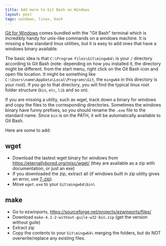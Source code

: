```yaml
---
title: Add more to Git Bash on Windows
layout: post
tags: windows, linux, bash
---
```


[Git for Windows](https://git-for-windows.github.io/) comes bundled with the "Git Bash" terminal which is incredibly handy for unix-like commands on a windows machine.
It is missing a few standard linux utilities, but it is easy to add ones that have a windows binary available.

The basic idea is that `C:\Program Files\Git\mingw64\` is your `/` directory according to Git Bash (note: depending on how you installed it, the directory might be different. from the start menu, right click on the Git Bash icon and open file location. It might be something like `C:\Users\name\AppData\Local\Programs\Git`, the `mingw64` in this directory is your root).
If you go to that directory, you will find the typical linux root folder structure (`bin`, `etc`, `lib` and so on). 

If you are missing a utility, such as wget, track down a binary for windows and copy the files to the corresponding directories. 
Sometimes the windows binary have funny prefixes, so you should rename the `.exe` file to the standard name.
Since `bin` is on the PATH, it will be automatically available to Git Bash.

Here are some to add:

## wget 

- Download the lastest wget binary for windows from https://eternallybored.org/misc/wget/ (they are available as a zip with documentation, or just an exe)
- If you downloaded the zip, extract all (if windows built in zip utility gives an error, use [7-zip](http://www.7-zip.org/)).
- Move `wget.exe` to your `Git\mingw64\bin\`

## make

- Go to ezwinports, https://sourceforge.net/projects/ezwinports/files/
- Download `make-4.1-2-without-guile-w32-bin.zip` (get the version without guile)
- Extract zip
- Copy the contents to your `Git\mingw64\` merging the folders, but do NOT overwrite/replace any existing files. 
